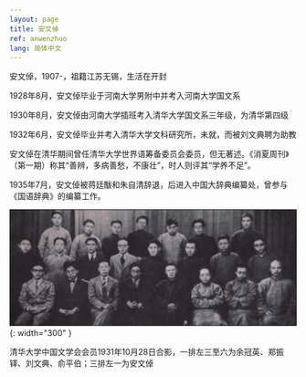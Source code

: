 ```yaml
---
layout: page
title: 安文倬
ref: anwenzhuo
lang: 简体中文
---
```


安文倬，1907-，祖籍江苏无锡，生活在开封

1928年8月，安文倬毕业于河南大学男附中并考入河南大学国文系

1930年8月，安文倬由河南大学插班考入清华大学国文系三年级，为清华第四级

1932年6月，安文倬毕业并考入清华大学文科研究所，未就，而被刘文典聘为助教

安文倬在清华期间曾任清华大学世界语筹备委员会委员，但无著述。《消夏周刊》（第一期）称其“善辨，多病善愁，不康壮”，时人则评其“学养不足”。

1935年7月，安文倬被蒋廷黻和朱自清辞退，后进入中国大辞典编纂处，曾参与《国语辞典》的编纂工作。

![image](/assets/imgs/anwenzhuo.jpg "清华大学中国文学会会员1931年10月28日合影"){: width="300" }

清华大学中国文学会会员1931年10月28日合影，一排左三至六为余冠英、郑振铎、刘文典、俞平伯；三排左一为安文倬